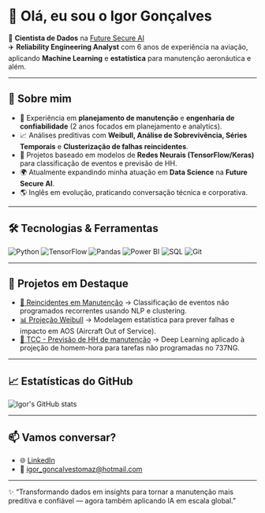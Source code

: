 # 👋 Olá, eu sou o Igor Gonçalves

🎯 **Cientista de Dados** na [Future Secure AI](https://www.futuresecure.ai)  
✈️ **Reliability Engineering Analyst** com 6 anos de experiência na aviação, aplicando **Machine Learning** e **estatística** para manutenção aeronáutica e além.

---

## 🚀 Sobre mim
- 🔧 Experiência em **planejamento de manutenção** e **engenharia de confiabilidade** (2 anos focados em planejamento e analytics).  
- 📈 Análises preditivas com **Weibull, Análise de Sobrevivência, Séries Temporais** e **Clusterização de falhas reincidentes**.  
- 🤖 Projetos baseado em modelos de **Redes Neurais (TensorFlow/Keras)** para classificação de eventos e previsão de HH.  
- 🌍 Atualmente expandindo minha atuação em **Data Science** na **Future Secure AI**.  
- 🌎 Inglês em evolução, praticando conversação técnica e corporativa.

---

## 🛠️ Tecnologias & Ferramentas
![Python](https://img.shields.io/badge/Python-3776AB?style=for-the-badge&logo=python&logoColor=white)
![TensorFlow](https://img.shields.io/badge/TensorFlow-FF6F00?style=for-the-badge&logo=tensorflow&logoColor=white)
![Pandas](https://img.shields.io/badge/Pandas-150458?style=for-the-badge&logo=pandas&logoColor=white)
![Power BI](https://img.shields.io/badge/Power%20BI-F2C811?style=for-the-badge&logo=powerbi&logoColor=black)
![SQL](https://img.shields.io/badge/SQL-336791?style=for-the-badge&logo=postgresql&logoColor=white)
![Git](https://img.shields.io/badge/Git-F05032?style=for-the-badge&logo=git&logoColor=white)

---

## 📌 Projetos em Destaque
- [🔄 Reincidentes em Manutenção](#) → Classificação de eventos não programados recorrentes usando NLP e clustering.  
- [📊 Projeção Weibull](#) → Modelagem estatística para prever falhas e impacto em AOS (Aircraft Out of Service).  
- [🧠 TCC - Previsão de HH de manutenção](#) → Deep Learning aplicado à projeção de homem-hora para tarefas não programadas no 737NG.  

---

## 📈 Estatísticas do GitHub
![Igor's GitHub stats](https://github-readme-stats.vercel.app/api?username=igorgtdas&show_icons=true&theme=default)  
<!--- ![Top Langs](https://github-readme-stats.vercel.app/api/top-langs/?username=SEUUSUARIO&layout=compact) --->

---

## 📫 Vamos conversar?
- 🌐 [LinkedIn](https://www.linkedin.com/igorgtdas)  
- 📧 igor_goncalvestomaz@hotmail.com  

---
✨ “Transformando dados em insights para tornar a manutenção mais preditiva e confiável — agora também aplicando IA em escala global.”
<!---
igorgtdas/igorgtdas is a ✨ special ✨ repository because its `README.md` (this file) appears on your GitHub profile.
You can click the Preview link to take a look at your changes.
--->
